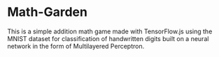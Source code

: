 # Math-Garden
This is a simple addition math game made with TensorFlow.js using the MNIST dataset for classification of handwritten digits
built on a neural network in the form of Multilayered Perceptron.
